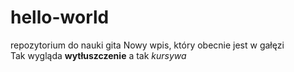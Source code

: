 # hello-world 
repozytorium do nauki gita 
Nowy wpis, który obecnie jest w gałęzi  
Tak wygląda **wytłuszczenie** 
a tak *kursywa*
